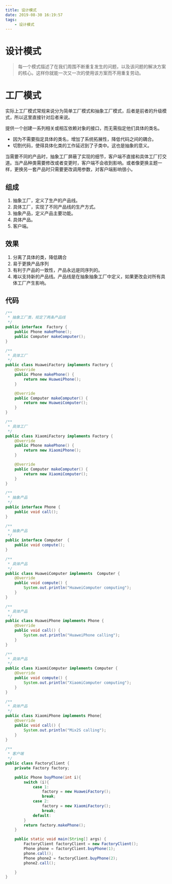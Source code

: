 ```yaml
---
title: 设计模式
date: 2019-08-30 16:19:57
tags:
    - 设计模式
---
```

# 设计模式

> 每一个模式描述了在我们周围不断重复发生的问题，以及该问题的解决方案的核心。这样你就能一次又一次的使用该方案而不用重复劳动。





# 工厂模式
实际上工厂模式常规来说分为简单工厂模式和抽象工厂模式，后者是前者的升级模式，所以这里直接针对后者来说。

提供一个创建一系列相关或相互依赖对象的接口，而无需指定他们具体的类名。

 - 因为不需要指定具体的类名，增加了系统拓展性，降低代码之间的耦合。
 - 切割代码，使得具体化类的工作延迟到了子类中。这也是抽象的意义。
 
 当需要不同的产品时，抽象工厂屏蔽了实现的细节，客户端不直接和具体工厂打交道。当产品种类需要修改或者变更时，客户端不会收到影响。或者像更换主题一样，更换另一套产品时只需要更改调用参数，对客户端影响很小。
 
 ## 组成
 1. 抽象工厂，定义了生产的产品线。
 2. 具体工厂，实现了不同产品线的生产方式。
 3. 抽象产品，定义产品主要功能。
 4. 具体产品。
 5. 客户端。
 
 ## 效果
 1. 分离了具体的类，降低耦合
 2. 易于更换产品序列
 3. 有利于产品的一致性，产品永远是同序列的。
 4. 难以支持新的产品线。产品线是在抽象抽象工厂中定义，如果更改会对所有具体工厂产生影响。
 
 ## 代码
```java
/**
 * 抽象工厂类，规定了两条产品线
 */
public interface  Factory {
    public Phone makePhone();
    public Computer makeComputer();
}
```
```java
/**
 * 具体工厂
 */
public class HuaweiFactory implements Factory {
    @Override
    public Phone makePhone() {
        return new HuaweiPhone();
    }

    @Override
    public Computer makeComputer() {
        return new HuaweiComputer();
    }
}
```
```java
/**
 * 具体工厂
 */
public class XiaomiFactory implements Factory {
    @Override
    public Phone makePhone() {
        return new XiaomiPhone();
    }

    @Override
    public Computer makeComputer() {
        return new XiaomiComputer();
    }
}

```
```java
/**
 * 抽象产品
 */
public interface Phone {
    public void call();
}

```
```java
/**
 * 抽象产品
 */
public interface Computer  {
    public void compute();
}

```
```java
/**
 * 具体产品
 */
public class HuaweiComputer implements  Computer {
    @Override
    public void compute() {
        System.out.println("HuaweiComputer computing");
    }
}
```
```java
/**
 * 具体产品
 */
public class HuaweiPhone implements Phone {
    @Override
    public void call() {
        System.out.println("HuaweiPhone calling");
    }
}

```
```java
/**
 * 具体产品
 */
public class XiaomiComputer implements Computer {
    @Override
    public void compute() {
        System.out.println("XiaomiComputer computing");
    }
}
```
```java
/**
 * 具体产品
 */
public class XiaomiPhone implements Phone{
    @Override
    public void call() {
        System.out.println("Mix2S calling");
    }
}
```
```java
/**
 * 客户端
 */
public class FactoryClient {
    private Factory factory;

    public Phone buyPhone(int i){
        switch (i){
            case 1:
                factory = new HuaweiFactory();
                break;
            case 2:
                factory = new XiaomiFactory();
                break;
            default:
        }
        return factory.makePhone();
    }

    public static void main(String[] args) {
        FactoryClient factoryClient = new FactoryClient();
        Phone phone = factoryClient.buyPhone(1);
        phone.call();
        Phone phone2 = factoryClient.buyPhone(2);
        phone2.call();

    }
}
```
